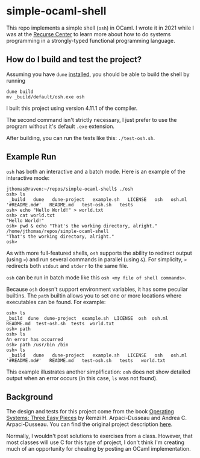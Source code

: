 # simple-ocaml-shell

This repo implements a simple shell (`osh`) in OCaml. I wrote it in
2021 while I was at the [Recurse Center](https://www.recurse.com/) to
learn more about how to do systems programming in a strongly-typed
functional programming language.

## How do I build and test the project?

Assuming you have `dune` [installed](https://dune.build/install), you
should be able to build the shell by running

```
dune build
mv _build/default/osh.exe osh
```

I built this project using version 4.11.1 of the compiler.


The second command isn't strictly necessary, I just prefer to use the
program without it's default `.exe` extension.

After building, you can run the tests like this: `./test-osh.sh`.

## Example Run

`osh` has both an interactive and a batch mode. Here is an example of the interactive mode:
```
jthomas@raven:~/repos/simple-ocaml-shell$ ./osh
osh> ls
 _build   dune	 dune-project   example.sh   LICENSE   osh   osh.ml  '#README.md#'   README.md	 test-osh.sh   tests
osh> echo "Hello World!" > world.txt
osh> cat world.txt
"Hello World!"
osh> pwd & echo "That's the working directory, alright."
/home/jthomas/repos/simple-ocaml-shell
"That's the working directory, alright."
osh>
```

As with more full-featured shells, `osh` supports the ability to
redirect output (using `>`) and run several commands in parallel
(using `&`). For simplicity, `>` redirects both `stdout` and `stderr`
to the same file.

`osh` can be run in batch mode like this `osh <my file of shell commands>`.

Because `osh` doesn't support environment variables, it has some
peculiar builtins. The `path` builtin allows you to set one or more
locations where executables can be found. For example:

```
osh> ls
_build	dune  dune-project  example.sh	LICENSE  osh  osh.ml  README.md  test-osh.sh  tests  world.txt
osh> path
osh> ls
An error has occurred
osh> path /usr/bin /bin
osh> ls
 _build   dune	 dune-project   example.sh   LICENSE   osh   osh.ml  '#README.md#'   README.md	 test-osh.sh   tests   world.txt
```

This example illustrates another simplification: `osh` does not show
detailed output when an error occurs (in this case, `ls` was not
found).

## Background

The design and tests for this project come from the book [Operating
Systems: Three Easy Pieces](https://pages.cs.wisc.edu/~remzi/OSTEP/)
by Remzi H. Arpaci-Dusseau and Andrea C. Arpaci-Dusseau. You can find
the original project description
[here](https://github.com/remzi-arpacidusseau/ostep-projects/tree/master/processes-shell).

Normally, I wouldn't post solutions to exercises from a
class. However, that most classes will use C for this type of project,
I don't think I'm creating much of an opportunity for cheating by
posting an OCaml implementation.
